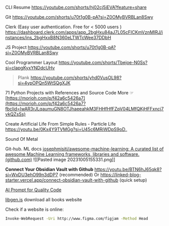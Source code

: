 

CLI Resume
	https://youtube.com/shorts/hj02cj5iEVA?feature=share

Git
	https://youtube.com/shorts/u70t1g0B-pA?si=Z0OMyBVRBLan8Swy

Clerk (Easy user authentication. Free  for  < 5000 users )
	https://dashboard.clerk.com/apps/app_2bgHxu84aJ7L05cFICKmVznMIRJ/instances/ins_2bgHxxB8N360eLTWTcWee37DDbH

JS Project
	https://youtube.com/shorts/u70t1g0B-pA?si=Z0OMyBVRBLan8Swy

Cool Programmer Layout
	https://youtube.com/shorts/Tbejoe-N0Ss?si=clapgKyxYNDdcUHv

> Plank
> 	https://youtube.com/shorts/yhd0VusOL98?si=4ypOPQn5WtSQgXJK


71 Python Projects with References and Source Code
	More ☞ [https://morioh.com/p/f42a6c5426a7](https://morioh.com/p/f42a6c5426a7?fbclid=IwAR3rJLqaumuGN8OTJhaeeahkM3FHHfHfFZpV04LMfQKjHFFxncj7vkQZsSs)


Create Artificial Life From Simple Rules - Particle Life
	https://youtu.be/0Kx4Y9TVMGg?si=U45c6MRiWDpS9oD_

Sound Of Metal

Git-hub. ML docs
	[josephmisiti/awesome-machine-learning: A curated list of awesome Machine Learning frameworks, libraries and software. (github.com)](https://github.com/josephmisiti/awesome-machine-learning)
![[Pasted image 20231005155331.png]]


**Connect Your Obsidian Vault with Github**
https://youtu.be/BTN6hJ65qk8?si=WxDU3ehO99n3dDP7 (recommended)
Or
https://linked-blog-starter.vercel.app/connect-obsidian-vault-with-github (quick setup)

[AI Prompt for Quality Code](https://pastebin.com/dLWDzE0m)

[libgen.is](http://libgen.is/)
	download all books website


Check if a website is online:
```bash
Invoke-WebRequest -Uri http://www.figma.com/figjam -Method Head
```
